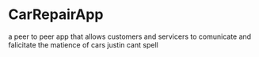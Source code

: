 # CarRepairApp
a peer to peer app that allows customers and servicers to comunicate and falicitate the matience of cars
    justin cant spell

